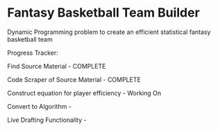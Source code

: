 # Fantasy Basketball Team Builder
 Dynamic Programming problem to create an efficient statistical fantasy basketball team
 
 
 Progress Tracker:
 
 
 Find Source Material - COMPLETE
 
 Code Scraper of Source Material - COMPLETE
 
 Construct equation for player efficiency - Working On
 
 Convert to Algorithm - 

Live Drafting Functionality - 
